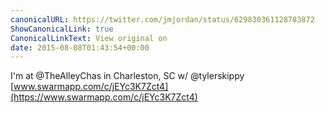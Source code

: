 ```yaml
---
canonicalURL: https://twitter.com/jmjordan/status/629830361128783872
ShowCanonicalLink: true
CanonicalLinkText: View original on
date: 2015-08-08T01:43:54+00:00
---
```

I'm at @TheAlleyChas in Charleston, SC w/ @tylerskippy [www.swarmapp.com/c/jEYc3K7Zct4](https://www.swarmapp.com/c/jEYc3K7Zct4)